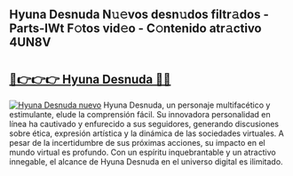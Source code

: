 ## Hyuna Desnuda N𝚞𝚎vos desn𝚞dos filtr𝚊dos - Parts-IWt F𝚘tos vid𝚎o - C𝚘ntenido atr𝚊ctivo 4UN8V

# <h2><a href="http://mb43tc.tromn.icu/?c=Hyuna+Desnuda">🔗👉👉👉 Hyuna Desnuda 🔗🔗</a></h2>

[![Hyuna Desnuda nuevo](https://i.imgur.com/pEAQMta.gif)](http://mb43tc.tromn.icu/?c=Hyuna+Desnuda)
Hyuna Desnuda, un personaje multifacético y estimulante, elude la comprensión fácil. Su innovadora personalidad en línea ha cautivado y enfurecido a sus seguidores, generando discusiones sobre ética, expresión artística y la dinámica de las sociedades virtuales. A pesar de la incertidumbre de sus próximas acciones, su impacto en el mundo virtual es profundo. Con un espíritu inquebrantable y un atractivo innegable, el alcance de Hyuna Desnuda en el universo digital es ilimitado.
